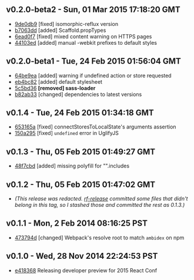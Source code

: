 v0.2.0-beta2 - Sun, 01 Mar 2015 17:18:20 GMT
--------------------------------------------

- [9de0db9](../../commit/9de0db9) [fixed] isomorphic-reflux version
- [b7063dd](../../commit/b7063dd) [added] Scaffold.propTypes
- [6ead0f7](../../commit/6ead0f7) [fixed] mixed content warning on HTTPS pages
- [44103ed](../../commit/44103ed) [added] manual -webkit prefixes to default styles


v0.2.0-beta1 - Tue, 24 Feb 2015 01:56:04 GMT
--------------------------------------------

- [64be9ea](../../commit/64be9ea) [added] warning if undefined action or store requested
- [eb4bc82](../../commit/eb4bc82) [added] default stylesheet
- [5c5bd36](../../commit/5c5bd36) **[removed] sass-loader**
- [b82ab33](../../commit/b82ab33) [changed] dependencies to latest versions


v0.1.4 - Tue, 24 Feb 2015 01:34:18 GMT
--------------------------------------

- [653165a](../../commit/653165a) [fixed] connectStoresToLocalState's arguments assertion
- [150a295](../../commit/150a295) [fixed] `undefined` error in UglifyJS


v0.1.3 - Thu, 05 Feb 2015 01:49:27 GMT
--------------------------------------

- [48f7cbd](../../commit/48f7cbd) [added] missing polyfill for "".includes


v0.1.2 - Thu, 05 Feb 2015 01:47:02 GMT
--------------------------------------

- _(This release was redacted.  [rf-release](https://github.com/ryanflorence/rf-release) committed some files that didn't belong in this tag, so I stashed those and committed the rest as 0.1.3.)_


v0.1.1 - Mon, 2 Feb 2014 08:16:25 PST
---------------------------------------

- [473794d](../../commit/473794d) [changed] Webpack's resolve root to match `ambidex` on npm


v0.1.0 - Wed, 28 Nov 2014 22:24:53 PST
---------------------------------------

- [e418368](../../commit/e418368) Releasing developer preview for 2015 React Conf
